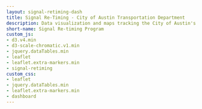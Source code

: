 ```yaml
---
layout: signal-retiming-dash
title: Signal Re-Timing - City of Austin Transportation Department
description: Data visualization and maps tracking the City of Austin's traffic signal re-timing program
short-name: Signal Re-timing Program
custom_js:
- d3.v4.min
- d3-scale-chromatic.v1.min
- jquery.dataTables.min
- leaflet
- leaflet.extra-markers.min
- signal-retiming
custom_css:
- leaflet
- jquery.dataTables.min
- leaflet.extra-markers.min
- dashboard
---
```

